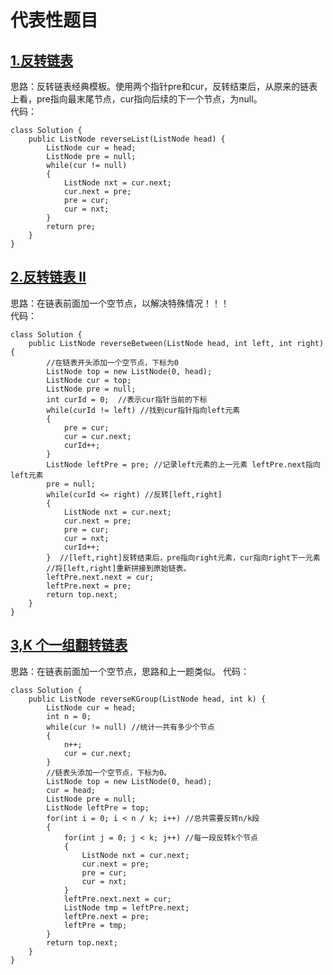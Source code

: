 # 代表性题目

## [1.反转链表](https://leetcode.cn/problems/reverse-linked-list/description/)
思路：反转链表经典模板。使用两个指针pre和cur，反转结束后，从原来的链表上看，pre指向最末尾节点，cur指向后续的下一个节点，为null。  
代码：
```
class Solution {
    public ListNode reverseList(ListNode head) {
        ListNode cur = head;
        ListNode pre = null;
        while(cur != null)
        {
            ListNode nxt = cur.next;
            cur.next = pre;
            pre = cur;
            cur = nxt;
        }
        return pre;
    }
}
```

## [2.反转链表 II](https://leetcode.cn/problems/reverse-linked-list-ii/description/)
思路：在链表前面加一个空节点，以解决特殊情况！！！  
代码：
```
class Solution {
    public ListNode reverseBetween(ListNode head, int left, int right) {
        //在链表开头添加一个空节点，下标为0
        ListNode top = new ListNode(0, head);
        ListNode cur = top;
        ListNode pre = null;
        int curId = 0;  //表示cur指针当前的下标
        while(curId != left) //找到cur指针指向left元素
        {
            pre = cur;
            cur = cur.next;
            curId++;
        }
        ListNode leftPre = pre; //记录left元素的上一元素 leftPre.next指向left元素
        pre = null; 
        while(curId <= right) //反转[left,right]
        {
            ListNode nxt = cur.next;
            cur.next = pre;
            pre = cur;
            cur = nxt;
            curId++;
        }  //[left,right]反转结束后，pre指向right元素，cur指向right下一元素
        //将[left,right]重新拼接到原始链表。
        leftPre.next.next = cur;
        leftPre.next = pre;
        return top.next;
    }
}
```

## [3,K 个一组翻转链表](https://leetcode.cn/problems/reverse-nodes-in-k-group/description/)
思路：在链表前面加一个空节点，思路和上一题类似。
代码：
```
class Solution {
    public ListNode reverseKGroup(ListNode head, int k) {
        ListNode cur = head;
        int n = 0;
        while(cur != null) //统计一共有多少个节点
        {
            n++;
            cur = cur.next;
        }
        //链表头添加一个空节点，下标为0。
        ListNode top = new ListNode(0, head); 
        cur = head;
        ListNode pre = null;
        ListNode leftPre = top;
        for(int i = 0; i < n / k; i++) //总共需要反转n/k段
        {
            for(int j = 0; j < k; j++) //每一段反转k个节点
            {
                ListNode nxt = cur.next;
                cur.next = pre;
                pre = cur;
                cur = nxt;
            }
            leftPre.next.next = cur;
            ListNode tmp = leftPre.next;
            leftPre.next = pre;
            leftPre = tmp;
        }
        return top.next;
    }
}
```
